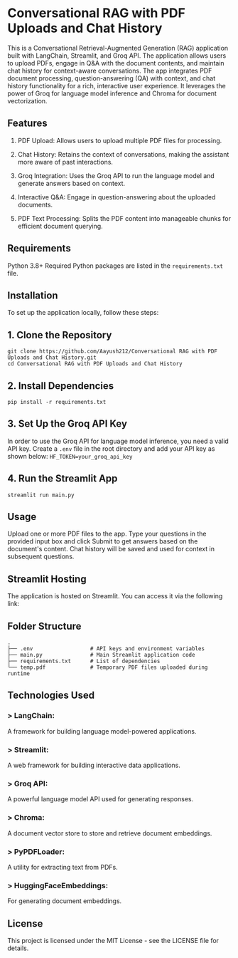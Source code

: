 # Conversational RAG with PDF Uploads and Chat History
This is a Conversational Retrieval-Augmented Generation (RAG) application built with LangChain, Streamlit, and Groq API. The application allows users to upload PDFs, engage in Q&A with the document contents, and maintain chat history for context-aware conversations.
The app integrates PDF document processing, question-answering (QA) with context, and chat history functionality for a rich, interactive user experience. It leverages the power of Groq for language model inference and Chroma for document vectorization.

## Features
1. PDF Upload: Allows users to upload multiple PDF files for processing.

2. Chat History: Retains the context of conversations, making the assistant more aware of past interactions.

3. Groq Integration: Uses the Groq API to run the language model and generate answers based on context.

4. Interactive Q&A: Engage in question-answering about the uploaded documents.

5. PDF Text Processing: Splits the PDF content into manageable chunks for efficient document querying.

## Requirements
Python 3.8+
Required Python packages are listed in the ```requirements.txt``` file.

## Installation

To set up the application locally, follow these steps:

## 1. Clone the Repository
```
git clone https://github.com/Aayush212/Conversational RAG with PDF Uploads and Chat History.git
cd Conversational RAG with PDF Uploads and Chat History
```

## 2. Install Dependencies
```
pip install -r requirements.txt
```

## 3. Set Up the Groq API Key
In order to use the Groq API for language model inference, you need a valid API key.
Create a ```.env``` file in the root directory and add your API key as shown below:
```HF_TOKEN=your_groq_api_key```

## 4. Run the Streamlit App
```
streamlit run main.py
```

## Usage
Upload one or more PDF files to the app.
Type your questions in the provided input box and click Submit to get answers based on the document's content.
Chat history will be saved and used for context in subsequent questions.

## Streamlit Hosting
The application is hosted on Streamlit. You can access it via the following link:

## Folder Structure
```
.
├── .env                  # API keys and environment variables
├── main.py               # Main Streamlit application code
├── requirements.txt      # List of dependencies
└── temp.pdf              # Temporary PDF files uploaded during runtime

```
## Technologies Used
### > LangChain: 
A framework for building language model-powered applications.
### > Streamlit: 
A web framework for building interactive data applications.
### > Groq API: 
A powerful language model API used for generating responses.
### > Chroma: 
A document vector store to store and retrieve document embeddings.
### > PyPDFLoader: 
A utility for extracting text from PDFs.
### > HuggingFaceEmbeddings: 
For generating document embeddings.

## License
This project is licensed under the MIT License - see the LICENSE file for details.
